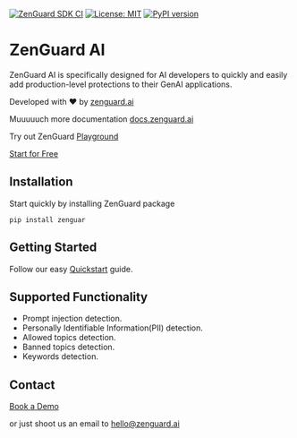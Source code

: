 [![ZenGuard SDK CI](https://github.com/ZenGuard-AI/zenguard-ai/actions/workflows/github-actions.yaml/badge.svg)](https://github.com/ZenGuard-AI/zenguard-ai/actions/workflows/github-actions.yaml) [![License: MIT](https://img.shields.io/badge/License-MIT-green.svg)](https://opensource.org/licenses/MIT) [![PyPI version](https://img.shields.io/pypi/v/zenguard)](https://pypi.org/project/zenguard/)


# ZenGuard AI

ZenGuard AI is specifically designed for AI developers to quickly and easily add production-level protections to their GenAI applications.

Developed with :heart: by [zenguard.ai](https://www.zenguard.ai/)

Muuuuuch more documentation [docs.zenguard.ai](https://docs.zenguard.ai/)

Try out ZenGuard [Playground](https://console.zenguard.ai/chat)

[Start for Free](https://console.zenguard.ai/auth)


## Installation

Start quickly by installing ZenGuard package

```shell
pip install zenguar
```

## Getting Started

Follow our easy [Quickstart](https://docs.zenguard.ai/start-here/quickstart/) guide.


## Supported Functionality

* Prompt injection detection.
* Personally Identifiable Information(PII) detection.
* Allowed topics detection.
* Banned topics detection.
* Keywords detection.


## Contact

[Book a Demo](https://calendly.com/galym-u)

or just shoot us an email to hello@zenguard.ai